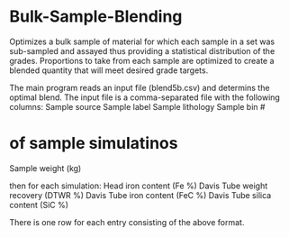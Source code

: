 # Bulk-Sample-Blending
Optimizes a bulk sample of material for which each sample in a set was sub-sampled and assayed thus providing a statistical distribution of the grades. Proportions to take from each sample are optimized to create a blended quantity that will meet desired grade targets.

The main program reads an input file (blend5b.csv) and determins the optimal blend.
The input file is a comma-separated file with the following columns:
Sample source
Sample label
Sample lithology
Sample bin #
# of sample simulatinos
Sample weight (kg)

then for each simulation:
Head iron content (Fe %)
Davis Tube weight recovery (DTWR %)
Davis Tube iron content (FeC %)
Davis Tube silica content (SiC %)

There is one row for each entry consisting of the above format.

